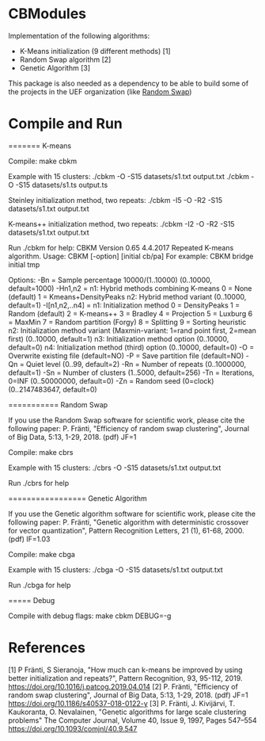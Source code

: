 # CBModules
Implementation of the following algorithms:
* K-Means initialization (9 different methods) [1]
* Random Swap algorithm [2]
* Genetic Algorithm [3]

This package is also needed as a dependency to be able to build some of the projects in the UEF organization (like [Random Swap](https://github.com/uef-machine-learning/RandomSwap))

# Compile and Run

=======
K-means

Compile:
make cbkm

Example with 15 clusters:
./cbkm -O -S15 datasets/s1.txt output.txt
./cbkm -O -S15 datasets/s1.ts output.ts

Steinley initialization method, two repeats:
./cbkm -I5 -O -R2 -S15 datasets/s1.txt output.txt

K-means++ initialization method, two repeats:
./cbkm -I2 -O -R2 -S15 datasets/s1.txt output.txt


Run ./cbkm for help:
CBKM	Version 0.65	4.4.2017
Repeated K-means algorithm.
Usage: CBKM [-option] <training set> [initial cb/pa] <result codebook>
For example: CBKM bridge initial tmp

  Options:
  -Bn              = Sample percentage 10000/(1..10000) (0..10000, default=1000)
  -Hn1,n2          = 
                      n1: Hybrid methods combining K-means
                            0 = None (default)
                            1 = Kmeans+DensityPeaks
                      n2: Hybrid method variant (0..10000, default=1)
  -I[n1,n2,..n4]   = 
                      n1: Initialization method
                            0 = DensityPeaks
                            1 = Random (default)
                            2 = K-means++
                            3 = Bradley
                            4 = Projection
                            5 = Luxburg
                            6 = MaxMin
                            7 = Random partition (Forgy)
                            8 = Splitting
                            9 = Sorting heuristic
                      n2: Initialization method variant (Maxmin-variant: 1=rand point first, 2=mean first) (0..10000, default=1)
                      n3: Initialization method option (0..10000, default=0)
                      n4: Initialization method (third) option (0..10000, default=0)
  -O               = Overwrite existing file (default=NO)
  -P               = Save partition file (default=NO)
  -Qn              = Quiet level (0..99, default=2)
  -Rn              = Number of repeats (0..1000000, default=1)
  -Sn              = Number of clusters (1..5000, default=256)
  -Tn              = Iterations, 0=INF (0..50000000, default=0)
  -Zn              = Random seed (0=clock)  (0..2147483647, default=0)


===========
Random Swap

If you use the Random Swap software for scientific work, please cite
the following paper:
P. Fränti, "Efficiency of random swap clustering", Journal of Big Data, 5:13, 1-29, 2018. (pdf) JF=1

Compile:
make cbrs

Example with 15 clusters:
./cbrs -O -S15 datasets/s1.txt output.txt


Run ./cbrs  for help

=================
Genetic Algorithm

If you use the Genetic algorithm software for scientific work, please cite
the following paper:
P. Fränti, "Genetic algorithm with deterministic crossover for vector quantization", Pattern Recognition Letters, 21 (1), 61-68, 2000. (pdf) IF=1.03

Compile:
make cbga

Example with 15 clusters:
./cbga -O -S15 datasets/s1.txt output.txt

Run ./cbga for help

=====
Debug

Compile with debug flags:
make cbkm DEBUG=-g




# References
[1] P Fränti, S Sieranoja, "How much can k-means be improved by using better initialization
and repeats?", Pattern Recognition, 93, 95-112, 2019. https://doi.org/10.1016/j.patcog.2019.04.014
[2] P. Fränti, "Efficiency of random swap clustering", Journal of Big Data, 5:13, 1-29, 2018. (pdf) JF=1 https://doi.org/10.1186/s40537-018-0122-y
[3] P. Fränti,  J. Kivijärvi,  T. Kaukoranta,  O. Nevalainen, "Genetic algorithms for large scale clustering problems" The Computer Journal, Volume 40, Issue 9, 1997, Pages 547–554 https://doi.org/10.1093/comjnl/40.9.547
